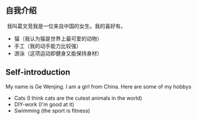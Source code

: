 ## 自我介绍
![]()
我叫葛文竞我是一位来自中国的女生。我的喜好有。
* 猫（我认为猫是世界上最可爱的动物）
* 手工（我的动手能力比较强）
* 游泳（这项运动即健身又能保持身材）


## Self-introduction 

My name is Ge Wenjing. I am a girl from  China. Here are some of my hobbys         
* Cats (I think cats are the cutest animals in the world)            
* DIY-work (I'm good at it)            
* Swimming (the sport is fitness)